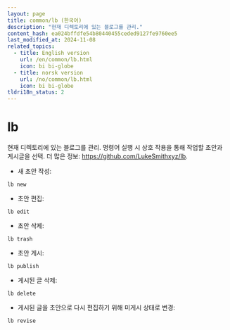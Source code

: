 ```yaml
---
layout: page
title: common/lb (한국어)
description: "현재 디렉토리에 있는 블로그를 관리."
content_hash: ea024bffdfe54b80440455ceded9127fe9760ee5
last_modified_at: 2024-11-08
related_topics:
  - title: English version
    url: /en/common/lb.html
    icon: bi bi-globe
  - title: norsk version
    url: /no/common/lb.html
    icon: bi bi-globe
tldri18n_status: 2
---
```

# lb

현재 디렉토리에 있는 블로그를 관리.
명령어 실행 시 상호 작용을 통해 작업할 초안과 게시글을 선택.
더 많은 정보: <https://github.com/LukeSmithxyz/lb>.

- 새 초안 작성:

`lb new`

- 초안 편집:

`lb edit`

- 초안 삭제:

`lb trash`

- 초안 게시:

`lb publish`

- 게시된 글 삭제:

`lb delete`

- 게시된 글을 초안으로 다시 편집하기 위해 미게시 상태로 변경:

`lb revise`

